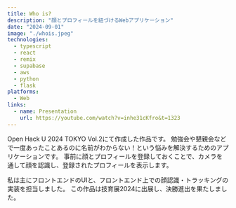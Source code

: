 ```yaml
---
title: Who is?
description: "顔とプロフィールを紐づけるWebアプリケーション"
date: "2024-09-01"
image: "./whois.jpeg"
technologies:
  - typescript
  - react
  - remix
  - supabase
  - aws
  - python
  - flask
platforms:
  - Web
links:
  - name: Presentation
    url: https://youtube.com/watch?v=inhe31cKfro&t=1323
---
```


Open Hack U 2024 TOKYO Vol.2にて作成した作品です。
勉強会や懇親会などで一度あったことあるのに名前がわからない！という悩みを解決するためのアプリケーションです。
事前に顔とプロフィールを登録しておくことで、カメラを通して顔を認識し、登録されたプロフィールを表示します。

私は主にフロントエンドのUIと、フロントエンド上での顔認識・トラッキングの実装を担当しました。
この作品は技育展2024に出展し、決勝進出を果たしました。

